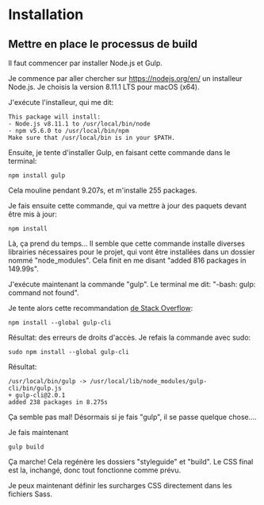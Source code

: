 # Installation

## Mettre en place le processus de build

Il faut commencer par installer Node.js et Gulp. 

Je commence par aller chercher sur https://nodejs.org/en/ un installeur Node.js. Je choisis la version 8.11.1 LTS pour macOS (x64).

J'exécute l'installeur, qui me dit:

```
This package will install:
- Node.js v8.11.1 to /usr/local/bin/node
- npm v5.6.0 to /usr/local/bin/npm
Make sure that /usr/local/bin is in your $PATH.
```

Ensuite, je tente d'installer Gulp, en faisant cette commande dans le terminal: 

```
npm install gulp
```

Cela mouline pendant 9.207s, et m'installe 255 packages.

Je fais ensuite cette commande, qui va mettre à jour des paquets devant être mis à jour:

```
npm install
```

Là, ça prend du temps... Il semble que cette commande installe diverses librairies nécessaires pour le projet, qui vont être installées dans un dossier nommé "node_modules". Cela finit en me disant "added 816 packages in 149.99s".

J'exécute maintenant la commande "gulp". Le terminal me dit: "-bash: gulp: command not found". 

Je tente alors cette recommandation [de Stack Overflow](https://stackoverflow.com/questions/22224831/after-installation-of-gulp-no-command-gulp-found):

```
npm install --global gulp-cli
```

Résultat: des erreurs de droits d'accès. Je refais la commande avec sudo:

```
sudo npm install --global gulp-cli
```

Résultat:

```
/usr/local/bin/gulp -> /usr/local/lib/node_modules/gulp-cli/bin/gulp.js
+ gulp-cli@2.0.1
added 238 packages in 8.275s
```

Ça semble pas mal! Désormais si je fais "gulp", il se passe quelque chose....

Je fais maintenant 

```
gulp build
```

Ça marche! Cela regénère les dossiers "styleguide" et "build". Le CSS final est la, inchangé, donc tout fonctionne comme prévu.

Je peux maintenant définir les surcharges CSS directement dans les fichiers Sass.

